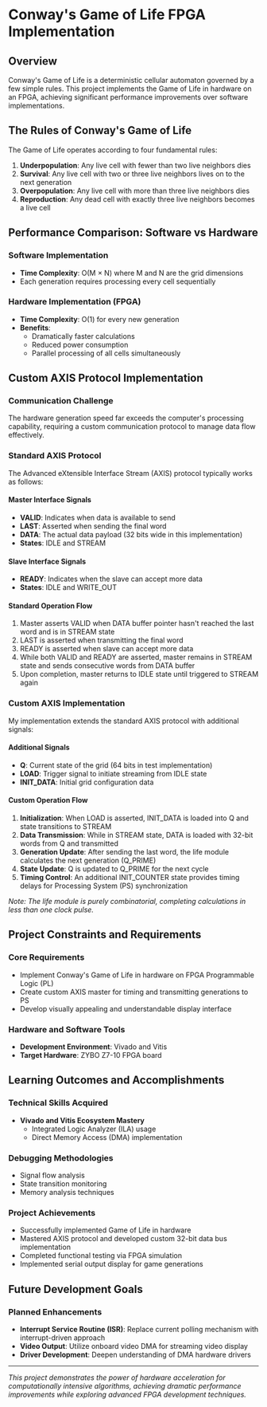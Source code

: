 # Conway's Game of Life FPGA Implementation

## Overview

Conway's Game of Life is a deterministic cellular automaton governed by a few simple rules. This project implements the Game of Life in hardware on an FPGA, achieving significant performance improvements over software implementations.

## The Rules of Conway's Game of Life

The Game of Life operates according to four fundamental rules:

1. **Underpopulation**: Any live cell with fewer than two live neighbors dies
2. **Survival**: Any live cell with two or three live neighbors lives on to the next generation
3. **Overpopulation**: Any live cell with more than three live neighbors dies
4. **Reproduction**: Any dead cell with exactly three live neighbors becomes a live cell

## Performance Comparison: Software vs Hardware

### Software Implementation
- **Time Complexity**: O(M × N) where M and N are the grid dimensions
- Each generation requires processing every cell sequentially

### Hardware Implementation (FPGA)
- **Time Complexity**: O(1) for every new generation
- **Benefits**:
  - Dramatically faster calculations
  - Reduced power consumption
  - Parallel processing of all cells simultaneously

## Custom AXIS Protocol Implementation

### Communication Challenge
The hardware generation speed far exceeds the computer's processing capability, requiring a custom communication protocol to manage data flow effectively.

### Standard AXIS Protocol
The Advanced eXtensible Interface Stream (AXIS) protocol typically works as follows:

#### Master Interface Signals
- **VALID**: Indicates when data is available to send
- **LAST**: Asserted when sending the final word
- **DATA**: The actual data payload (32 bits wide in this implementation)
- **States**: IDLE and STREAM

#### Slave Interface Signals
- **READY**: Indicates when the slave can accept more data
- **States**: IDLE and WRITE_OUT

#### Standard Operation Flow
1. Master asserts VALID when DATA buffer pointer hasn't reached the last word and is in STREAM state
2. LAST is asserted when transmitting the final word
3. READY is asserted when slave can accept more data
4. While both VALID and READY are asserted, master remains in STREAM state and sends consecutive words from DATA buffer
5. Upon completion, master returns to IDLE state until triggered to STREAM again

### Custom AXIS Implementation

My implementation extends the standard AXIS protocol with additional signals:

#### Additional Signals
- **Q**: Current state of the grid (64 bits in test implementation)
- **LOAD**: Trigger signal to initiate streaming from IDLE state
- **INIT_DATA**: Initial grid configuration data

#### Custom Operation Flow
1. **Initialization**: When LOAD is asserted, INIT_DATA is loaded into Q and state transitions to STREAM
2. **Data Transmission**: While in STREAM state, DATA is loaded with 32-bit words from Q and transmitted
3. **Generation Update**: After sending the last word, the life module calculates the next generation (Q_PRIME)
4. **State Update**: Q is updated to Q_PRIME for the next cycle
5. **Timing Control**: An additional INIT_COUNTER state provides timing delays for Processing System (PS) synchronization

*Note: The life module is purely combinatorial, completing calculations in less than one clock pulse.*

## Project Constraints and Requirements

### Core Requirements
- Implement Conway's Game of Life in hardware on FPGA Programmable Logic (PL)
- Create custom AXIS master for timing and transmitting generations to PS
- Develop visually appealing and understandable display interface

### Hardware and Software Tools
- **Development Environment**: Vivado and Vitis
- **Target Hardware**: ZYBO Z7-10 FPGA board

## Learning Outcomes and Accomplishments

### Technical Skills Acquired
- **Vivado and Vitis Ecosystem Mastery**
  - Integrated Logic Analyzer (ILA) usage
  - Direct Memory Access (DMA) implementation

### Debugging Methodologies
- Signal flow analysis
- State transition monitoring
- Memory analysis techniques

### Project Achievements
- Successfully implemented Game of Life in hardware
- Mastered AXIS protocol and developed custom 32-bit data bus implementation
- Completed functional testing via FPGA simulation
- Implemented serial output display for game generations

## Future Development Goals

### Planned Enhancements
- **Interrupt Service Routine (ISR)**: Replace current polling mechanism with interrupt-driven approach
- **Video Output**: Utilize onboard video DMA for streaming video display
- **Driver Development**: Deepen understanding of DMA hardware drivers

---

*This project demonstrates the power of hardware acceleration for computationally intensive algorithms, achieving dramatic performance improvements while exploring advanced FPGA development techniques.*
